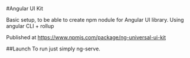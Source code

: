 #Angular UI Kit 

Basic setup, to be able to create npm nodule for Angular UI library.
Using angular CLI + rollup

Published at https://www.npmjs.com/package/ng-universal-ui-kit

 ##Launch 
 To run just simply ng-serve.